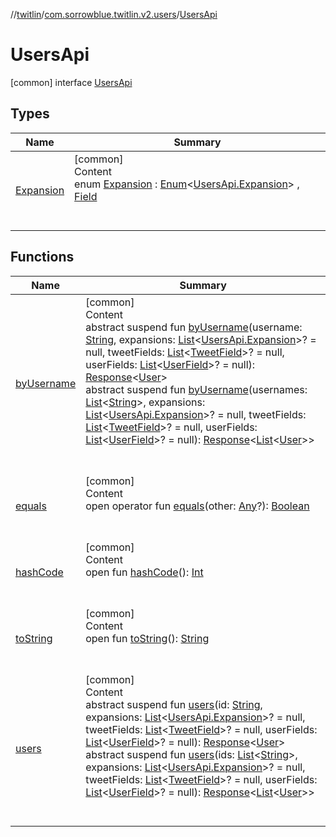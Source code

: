 //[twitlin](../../index.md)/[com.sorrowblue.twitlin.v2.users](../index.md)/[UsersApi](index.md)



# UsersApi  
 [common] interface [UsersApi](index.md)   


## Types  
  
|  Name|  Summary| 
|---|---|
| <a name="com.sorrowblue.twitlin.v2.users/UsersApi.Expansion///PointingToDeclaration/"></a>[Expansion](-expansion/index.md)| <a name="com.sorrowblue.twitlin.v2.users/UsersApi.Expansion///PointingToDeclaration/"></a>[common]  <br>Content  <br>enum [Expansion](-expansion/index.md) : [Enum](https://kotlinlang.org/api/latest/jvm/stdlib/kotlin/-enum/index.html)<[UsersApi.Expansion](-expansion/index.md)> , [Field](../../com.sorrowblue.twitlin.v2.tweets/-field/index.md)  <br><br><br>


## Functions  
  
|  Name|  Summary| 
|---|---|
| <a name="com.sorrowblue.twitlin.v2.users/UsersApi/byUsername/#kotlin.String#kotlin.collections.List[com.sorrowblue.twitlin.v2.users.UsersApi.Expansion]?#kotlin.collections.List[com.sorrowblue.twitlin.v2.tweets.TweetField]?#kotlin.collections.List[com.sorrowblue.twitlin.v2.tweets.UserField]?/PointingToDeclaration/"></a>[byUsername](by-username.md)| <a name="com.sorrowblue.twitlin.v2.users/UsersApi/byUsername/#kotlin.String#kotlin.collections.List[com.sorrowblue.twitlin.v2.users.UsersApi.Expansion]?#kotlin.collections.List[com.sorrowblue.twitlin.v2.tweets.TweetField]?#kotlin.collections.List[com.sorrowblue.twitlin.v2.tweets.UserField]?/PointingToDeclaration/"></a>[common]  <br>Content  <br>abstract suspend fun [byUsername](by-username.md)(username: [String](https://kotlinlang.org/api/latest/jvm/stdlib/kotlin/-string/index.html), expansions: [List](https://kotlinlang.org/api/latest/jvm/stdlib/kotlin.collections/-list/index.html)<[UsersApi.Expansion](-expansion/index.md)>? = null, tweetFields: [List](https://kotlinlang.org/api/latest/jvm/stdlib/kotlin.collections/-list/index.html)<[TweetField](../../com.sorrowblue.twitlin.v2.tweets/-tweet-field/index.md)>? = null, userFields: [List](https://kotlinlang.org/api/latest/jvm/stdlib/kotlin.collections/-list/index.html)<[UserField](../../com.sorrowblue.twitlin.v2.tweets/-user-field/index.md)>? = null): [Response](../../com.sorrowblue.twitlin.v2/-response/index.md)<[User](../../com.sorrowblue.twitlin.v2.objects/-user/index.md)>  <br>abstract suspend fun [byUsername](by-username.md)(usernames: [List](https://kotlinlang.org/api/latest/jvm/stdlib/kotlin.collections/-list/index.html)<[String](https://kotlinlang.org/api/latest/jvm/stdlib/kotlin/-string/index.html)>, expansions: [List](https://kotlinlang.org/api/latest/jvm/stdlib/kotlin.collections/-list/index.html)<[UsersApi.Expansion](-expansion/index.md)>? = null, tweetFields: [List](https://kotlinlang.org/api/latest/jvm/stdlib/kotlin.collections/-list/index.html)<[TweetField](../../com.sorrowblue.twitlin.v2.tweets/-tweet-field/index.md)>? = null, userFields: [List](https://kotlinlang.org/api/latest/jvm/stdlib/kotlin.collections/-list/index.html)<[UserField](../../com.sorrowblue.twitlin.v2.tweets/-user-field/index.md)>? = null): [Response](../../com.sorrowblue.twitlin.v2/-response/index.md)<[List](https://kotlinlang.org/api/latest/jvm/stdlib/kotlin.collections/-list/index.html)<[User](../../com.sorrowblue.twitlin.v2.objects/-user/index.md)>>  <br><br><br>
| <a name="kotlin/Any/equals/#kotlin.Any?/PointingToDeclaration/"></a>[equals](-expansion/-companion/index.md#%5Bkotlin%2FAny%2Fequals%2F%23kotlin.Any%3F%2FPointingToDeclaration%2F%5D%2FFunctions%2F1930806739)| <a name="kotlin/Any/equals/#kotlin.Any?/PointingToDeclaration/"></a>[common]  <br>Content  <br>open operator fun [equals](-expansion/-companion/index.md#%5Bkotlin%2FAny%2Fequals%2F%23kotlin.Any%3F%2FPointingToDeclaration%2F%5D%2FFunctions%2F1930806739)(other: [Any](https://kotlinlang.org/api/latest/jvm/stdlib/kotlin/-any/index.html)?): [Boolean](https://kotlinlang.org/api/latest/jvm/stdlib/kotlin/-boolean/index.html)  <br><br><br>
| <a name="kotlin/Any/hashCode/#/PointingToDeclaration/"></a>[hashCode](-expansion/-companion/index.md#%5Bkotlin%2FAny%2FhashCode%2F%23%2FPointingToDeclaration%2F%5D%2FFunctions%2F1930806739)| <a name="kotlin/Any/hashCode/#/PointingToDeclaration/"></a>[common]  <br>Content  <br>open fun [hashCode](-expansion/-companion/index.md#%5Bkotlin%2FAny%2FhashCode%2F%23%2FPointingToDeclaration%2F%5D%2FFunctions%2F1930806739)(): [Int](https://kotlinlang.org/api/latest/jvm/stdlib/kotlin/-int/index.html)  <br><br><br>
| <a name="kotlin/Any/toString/#/PointingToDeclaration/"></a>[toString](-expansion/-companion/index.md#%5Bkotlin%2FAny%2FtoString%2F%23%2FPointingToDeclaration%2F%5D%2FFunctions%2F1930806739)| <a name="kotlin/Any/toString/#/PointingToDeclaration/"></a>[common]  <br>Content  <br>open fun [toString](-expansion/-companion/index.md#%5Bkotlin%2FAny%2FtoString%2F%23%2FPointingToDeclaration%2F%5D%2FFunctions%2F1930806739)(): [String](https://kotlinlang.org/api/latest/jvm/stdlib/kotlin/-string/index.html)  <br><br><br>
| <a name="com.sorrowblue.twitlin.v2.users/UsersApi/users/#kotlin.String#kotlin.collections.List[com.sorrowblue.twitlin.v2.users.UsersApi.Expansion]?#kotlin.collections.List[com.sorrowblue.twitlin.v2.tweets.TweetField]?#kotlin.collections.List[com.sorrowblue.twitlin.v2.tweets.UserField]?/PointingToDeclaration/"></a>[users](users.md)| <a name="com.sorrowblue.twitlin.v2.users/UsersApi/users/#kotlin.String#kotlin.collections.List[com.sorrowblue.twitlin.v2.users.UsersApi.Expansion]?#kotlin.collections.List[com.sorrowblue.twitlin.v2.tweets.TweetField]?#kotlin.collections.List[com.sorrowblue.twitlin.v2.tweets.UserField]?/PointingToDeclaration/"></a>[common]  <br>Content  <br>abstract suspend fun [users](users.md)(id: [String](https://kotlinlang.org/api/latest/jvm/stdlib/kotlin/-string/index.html), expansions: [List](https://kotlinlang.org/api/latest/jvm/stdlib/kotlin.collections/-list/index.html)<[UsersApi.Expansion](-expansion/index.md)>? = null, tweetFields: [List](https://kotlinlang.org/api/latest/jvm/stdlib/kotlin.collections/-list/index.html)<[TweetField](../../com.sorrowblue.twitlin.v2.tweets/-tweet-field/index.md)>? = null, userFields: [List](https://kotlinlang.org/api/latest/jvm/stdlib/kotlin.collections/-list/index.html)<[UserField](../../com.sorrowblue.twitlin.v2.tweets/-user-field/index.md)>? = null): [Response](../../com.sorrowblue.twitlin.v2/-response/index.md)<[User](../../com.sorrowblue.twitlin.v2.objects/-user/index.md)>  <br>abstract suspend fun [users](users.md)(ids: [List](https://kotlinlang.org/api/latest/jvm/stdlib/kotlin.collections/-list/index.html)<[String](https://kotlinlang.org/api/latest/jvm/stdlib/kotlin/-string/index.html)>, expansions: [List](https://kotlinlang.org/api/latest/jvm/stdlib/kotlin.collections/-list/index.html)<[UsersApi.Expansion](-expansion/index.md)>? = null, tweetFields: [List](https://kotlinlang.org/api/latest/jvm/stdlib/kotlin.collections/-list/index.html)<[TweetField](../../com.sorrowblue.twitlin.v2.tweets/-tweet-field/index.md)>? = null, userFields: [List](https://kotlinlang.org/api/latest/jvm/stdlib/kotlin.collections/-list/index.html)<[UserField](../../com.sorrowblue.twitlin.v2.tweets/-user-field/index.md)>? = null): [Response](../../com.sorrowblue.twitlin.v2/-response/index.md)<[List](https://kotlinlang.org/api/latest/jvm/stdlib/kotlin.collections/-list/index.html)<[User](../../com.sorrowblue.twitlin.v2.objects/-user/index.md)>>  <br><br><br>

